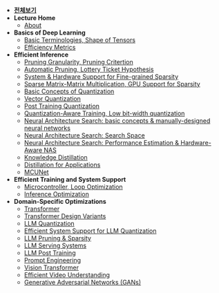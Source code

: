 - [**전체보기**](dashboard)
- **Lecture Home**
  - [About](MIT-Efficient-AI/notes/)
- **Basics of Deep Learning**
  - [Basic Terminologies, Shape of Tensors](MIT-Efficient-AI/notes/2022/lec02/summary01)
  - [Efficiency Metrics](MIT-Efficient-AI/notes/2022/lec02/summary02)
- **Efficient Inference**
  - [Pruning Granularity, Pruning Critertion](MIT-Efficient-AI/notes/2022/lec03)
  - [Automatic Pruning, Lottery Ticket Hypothesis](MIT-Efficient-AI/notes/2022/lec04/summary01)
  - [System & Hardware Support for Fine-grained Sparsity](MIT-Efficient-AI/notes/2022/lec04/summary02)
  - [Sparse Matrix-Matrix Multiplication, GPU Support for Sparsity](MIT-Efficient-AI/notes/2022/lec04/summary03)
  - [Basic Concepts of Quantization](MIT-Efficient-AI/notes/2022/lec05/summary01)
  - [Vector Quantization](MIT-Efficient-AI/notes/2022/lec05/summary02)
  - [Post Training Quantization](MIT-Efficient-AI/notes/2022/lec06/summary01)
  - [Quantization-Aware Training, Low bit-width quantization](MIT-Efficient-AI/notes/2022/lec06/summary02)
  - [Neural Architecture Search: basic concepts & manually-designed neural networks](MIT-Efficient-AI/notes/2022/lec07/summary01)
  - [Neural Architecture Search: Search Space](MIT-Efficient-AI/notes/2022/lec07/summary02)
  - [Neural Architecture Search: Performance Estimation & Hardware-Aware NAS](MIT-Efficient-AI/notes/2022/lec08)
  - [Knowledge Distillation](MIT-Efficient-AI/notes/2022/lec10/summary01)
  - [Distillation for Applications](MIT-Efficient-AI/notes/2022/lec10/summary02)
  - [MCUNet](MIT-Efficient-AI/notes/2022/lec11)
- **Efficient Training and System Support**
  - [Microcontroller, Loop Optimization](MIT-Efficient-AI/notes/2022/lec17/summary01)
  - [Inference Optimization](MIT-Efficient-AI/notes/2022/lec17/summary02)
- **Domain-Specific Optimizations**
  - [Transformer](MIT-Efficient-AI/notes/2023/lec12/summary01)
  - [Transformer Design Variants](MIT-Efficient-AI/notes/2023/lec12/summary02)
  - [LLM Quantization](MIT-Efficient-AI/notes/2024/lec13/summary01)
  - [Efficient System Support for LLM Quantization](MIT-Efficient-AI/notes/2024/lec13/summary02)
  - [LLM Pruning & Sparsity](MIT-Efficient-AI/notes/2024/lec13/summary03)
  - [LLM Serving Systems](MIT-Efficient-AI/notes/2024/lec13/summary04)
  - [LLM Post Training](MIT-Efficient-AI/notes/2024/lec14/summary01)
  - [Prompt Engineering](MIT-Efficient-AI/notes/2024/lec14/summary02)
  - [Vision Transformer](MIT-Efficient-AI/notes/2023/lec14/summary01)
  - [Efficient Video Understanding](MIT-Efficient-AI/notes/2022/lec19/summary01)
  - [Generative Adversarial Networks (GANs)](MIT-Efficient-AI/notes/2022/lec19/summary02)